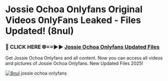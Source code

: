 # Jossie Ochoa Onlyfans Original Videos 0nlyFans Leaked - Files Updated! (8nul)

<h3>🔴 CLICK HERE 🌐==►► <a href="https://tinyurl.com/2wckxsce" rel="nofollow">Jossie Ochoa Onlyfans Updated Files</a></h3>

Get Jossie Ochoa Onlyfans and all content. Now you can access all videos and pictures of Jossie Ochoa Onlyfans. New Updated Files 2025!

[![8nul](https://i.imgur.com/AFduVYN.gif)](https://tinyurl.com/2wckxsce)
jossie ochoa onlyfans